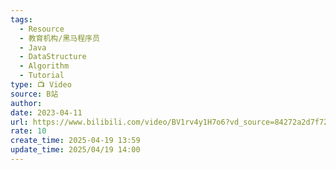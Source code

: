 ```yaml
---
tags:
  - Resource
  - 教育机构/黑马程序员
  - Java
  - DataStructure
  - Algorithm
  - Tutorial
type: 📺 Video
source: B站
author: 
date: 2023-04-11
url: https://www.bilibili.com/video/BV1rv4y1H7o6?vd_source=84272a2d7f72158b38778819be5bc6ad
rate: 10
create_time: 2025-04-19 13:59
update_time: 2025/04/19 14:00
---
```

